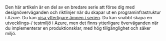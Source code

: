 Den här artikeln är en del av en bredare serie att förse dig med designöverväganden och riktlinjer när du skapar ut en programinfrastruktur i Azure. Du kan [visa ytterligare ämnen i serien](#next-steps). Du kan snabbt skapa en utvecklings-/ testmiljö i Azure, men det finns ytterligare överväganden när du implementerar en produktionsklar, med hög tillgänglighet och säker miljö.

